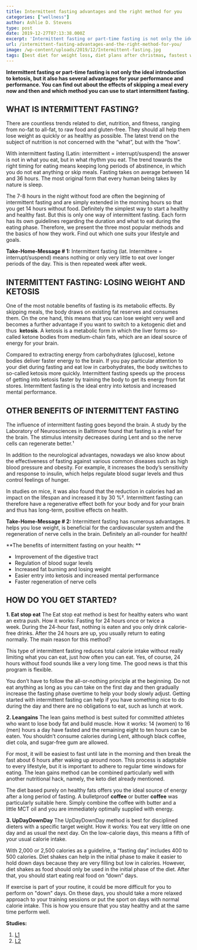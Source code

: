 ```yaml
---
title: Intermittent fasting advantages and the right method for you
categories: ["wellness"]
author: Ashlie D. Stevens
type: post
date: 2019-12-27T07:13:38.000Z
excerpt: 'Intermittent fasting or part-time fasting is not only the ideal introduction to ketosis, but it also has several advantages for your performance and performance.'
url: /intermittent-fasting-advantages-and-the-right-method-for-you/
image: /wp-content/uploads/2019/12/Intermittent-fasting.jpg
tags: [best diet for weight loss, diet plans after christmas, fastest way to lose weight, fasting benefits, how to intermittent fast, intermittent fasting, seth rogen, weight watchers]
---
```


**Intermittent fasting or part-time fasting is not only the ideal introduction to ketosis, but it also has several advantages for your performance and performance. You can find out about the effects of skipping a meal every now and then and which method you can use to start intermittent fasting.**

## WHAT IS INTERMITTENT FASTING?

There are countless trends related to diet, nutrition, and fitness, ranging from no-fat to all-fat, to raw food and gluten-free. They should all help them lose weight as quickly or as healthy as possible. The latest trend on the subject of nutrition is not concerned with the “what”, but with the “how”.

With intermittent fasting (Latin: intermittent = interrupt/suspend) the answer is not in what you eat, but in what rhythm you eat. The trend towards the right timing for eating means keeping long periods of abstinence, in which you do not eat anything or skip meals. Fasting takes on average between 14 and 36 hours. The most original form that every human being takes by nature is sleep.

The 7-8 hours in the night without food are often the beginning of intermittent fasting and are simply extended in the morning hours so that you get 14 hours without food. Definitely the simplest way to start a healthy and healthy fast. But this is only one way of intermittent fasting. Each form has its own guidelines regarding the duration and what to eat during the eating phase. Therefore, we present the three most popular methods and the basics of how they work. Find out which one suits your lifestyle and goals.

**Take-Home-Message # 1:** Intermittent fasting (lat. Intermittere = interrupt/suspend) means nothing or only very little to eat over longer periods of the day. This is then repeated week after week.

## INTERMITTENT FASTING: LOSING WEIGHT AND KETOSIS

One of the most notable benefits of fasting is its metabolic effects. By skipping meals, the body draws on existing fat reserves and consumes them. On the one hand, this means that you can lose weight very well and becomes a further advantage if you want to switch to a ketogenic diet and thus  **ketosis**. A ketosis is a metabolic form in which the liver forms so-called ketone bodies from medium-chain fats, which are an ideal source of energy for your brain.

Compared to extracting energy from carbohydrates (glucose), ketone bodies deliver faster energy to the brain. If you pay particular attention to your diet during fasting and eat low in carbohydrates, the body switches to so-called ketosis more quickly. Intermittent fasting speeds up the process of getting into ketosis faster by training the body to get its energy from fat stores. Intermittent fasting is the ideal entry into ketosis and increased mental performance.

## OTHER BENEFITS OF INTERMITTENT FASTING

The influence of intermittent fasting goes beyond the brain. A study by the Laboratory of Neurosciences in Baltimore found that fasting is a relief for the brain. The stimulus intensity decreases during Lent and so the nerve cells can regenerate better.¹

In addition to the neurological advantages, nowadays we also know about the effectiveness of fasting against various common diseases such as high blood pressure and obesity. For example, it increases the body’s sensitivity and response to insulin, which helps regulate blood sugar levels and thus control feelings of hunger.

In studies on mice, it was also found that the reduction in calories had an impact on the lifespan and increased it by 30 %². Intermittent fasting can therefore have a regenerative effect both for your body and for your brain and thus has long-term, positive effects on health.

**Take-Home-Message # 2:** Intermittent fasting has numerous advantages. It helps you lose weight, is beneficial for the cardiovascular system and the regeneration of nerve cells in the brain. Definitely an all-rounder for health!

**The benefits of intermittent fasting on your health:
**

-   Improvement of the digestive tract
-   Regulation of blood sugar levels
-   Increased fat burning and losing weight
-   Easier entry into ketosis and increased mental performance
-   Faster regeneration of nerve cells

## HOW DO YOU GET STARTED?

**1. Eat stop eat**
The Eat stop eat method is best for healthy eaters who want an extra push. How it works: Fasting for 24 hours once or twice a week. During the 24-hour fast, nothing is eaten and you only drink calorie-free drinks. After the 24 hours are up, you usually return to eating normally. The main reason for this method?

This type of intermittent fasting reduces total calorie intake without really limiting what you can eat, just how often you can eat. Yes, of course, 24 hours without food sounds like a very long time. The good news is that this program is flexible.

You don’t have to follow the all-or-nothing principle at the beginning. Do not eat anything as long as you can take on the first day and then gradually increase the fasting phase overtime to help your body slowly adjust. Getting started with intermittent fasting can help if you have something nice to do during the day and there are no obligations to eat, such as lunch at work.

**2. Leangains**
The lean gains method is best suited for committed athletes who want to lose body fat and build muscle. How it works: 14 (women) to 16 (men) hours a day have fasted and the remaining eight to ten hours can be eaten. You shouldn’t consume calories during Lent, although black coffee, diet cola, and sugar-free gum are allowed.

For most, it will be easiest to fast until late in the morning and then break the fast about 6 hours after waking up around noon. This process is adaptable to every lifestyle, but it is important to adhere to regular time windows for eating. The lean gains method can be combined particularly well with another nutritional hack, namely, the keto diet already mentioned.

The diet based purely on healthy fats offers you the ideal source of energy after a long period of fasting. A bulletproof **coffee** or butter **coffee** was particularly suitable here. Simply combine the coffee with butter and a little MCT oil and you are immediately optimally supplied with energy.

**3. UpDayDownDay**
The UpDayDownDay method is best for disciplined dieters with a specific target weight. How it works: You eat very little on one day and as usual the next day. On the low-calorie days, this means a fifth of your usual calorie intake.

With 2,000 or 2,500 calories as a guideline, a “fasting day” includes 400 to 500 calories. Diet shakes can help in the initial phase to make it easier to hold down days because they are very filling but low in calories. However, diet shakes as food should only be used in the initial phase of the diet. After that, you should start eating real food on “down” days.

If exercise is part of your routine, it could be more difficult for you to perform on "down" days. On these days, you should take a more relaxed approach to your training sessions or put the sport on days with normal calorie intake. This is how you ensure that you stay healthy and at the same time perform well.

**Studies:**

1.  [L1](https://www.ncbi.nlm.nih.gov/pubmed/15741046)
2.  [L2](https://www.ncbi.nlm.nih.gov/pubmed/12771340?dopt=Abstract)
